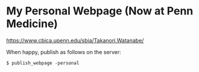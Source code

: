 # My Personal Webpage (Now at Penn Medicine)
<a href="https://www.cbica.upenn.edu/sbia/Takanori.Watanabe/" target="_blank">https://www.cbica.upenn.edu/sbia/Takanori.Watanabe/</a>

When happy, publish as follows on the server:

```$ publish_webpage -personal```